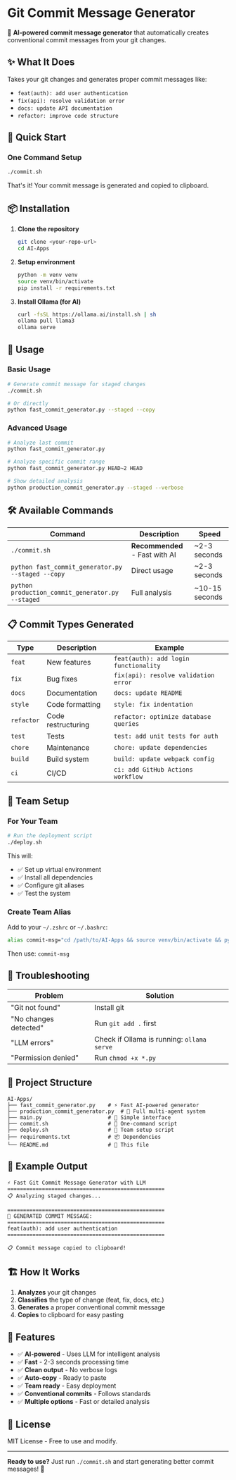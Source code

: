 # Git Commit Message Generator

🤖 **AI-powered commit message generator** that automatically creates conventional commit messages from your git changes.

## ✨ What It Does

Takes your git changes and generates proper commit messages like:
- `feat(auth): add user authentication`
- `fix(api): resolve validation error`
- `docs: update API documentation`
- `refactor: improve code structure`

## 🚀 Quick Start

### One Command Setup
```bash
./commit.sh
```

That's it! Your commit message is generated and copied to clipboard.

## 📦 Installation

1. **Clone the repository**
   ```bash
   git clone <your-repo-url>
   cd AI-Apps
   ```

2. **Setup environment**
   ```bash
   python -m venv venv
   source venv/bin/activate
   pip install -r requirements.txt
   ```

3. **Install Ollama (for AI)**
   ```bash
   curl -fsSL https://ollama.ai/install.sh | sh
   ollama pull llama3
   ollama serve
   ```

## 🎯 Usage

### Basic Usage
```bash
# Generate commit message for staged changes
./commit.sh

# Or directly
python fast_commit_generator.py --staged --copy
```

### Advanced Usage
```bash
# Analyze last commit
python fast_commit_generator.py

# Analyze specific commit range
python fast_commit_generator.py HEAD~2 HEAD

# Show detailed analysis
python production_commit_generator.py --staged --verbose
```

## 🛠️ Available Commands

| Command | Description | Speed |
|---------|-------------|-------|
| `./commit.sh` | **Recommended** - Fast with AI | ~2-3 seconds |
| `python fast_commit_generator.py --staged --copy` | Direct usage | ~2-3 seconds |
| `python production_commit_generator.py --staged` | Full analysis | ~10-15 seconds |

## 📋 Commit Types Generated

| Type | Description | Example |
|------|-------------|---------|
| `feat` | New features | `feat(auth): add login functionality` |
| `fix` | Bug fixes | `fix(api): resolve validation error` |
| `docs` | Documentation | `docs: update README` |
| `style` | Code formatting | `style: fix indentation` |
| `refactor` | Code restructuring | `refactor: optimize database queries` |
| `test` | Tests | `test: add unit tests for auth` |
| `chore` | Maintenance | `chore: update dependencies` |
| `build` | Build system | `build: update webpack config` |
| `ci` | CI/CD | `ci: add GitHub Actions workflow` |

## 👥 Team Setup

### For Your Team
```bash
# Run the deployment script
./deploy.sh
```

This will:
- ✅ Set up virtual environment
- ✅ Install all dependencies
- ✅ Configure git aliases
- ✅ Test the system

### Create Team Alias
Add to your `~/.zshrc` or `~/.bashrc`:
```bash
alias commit-msg="cd /path/to/AI-Apps && source venv/bin/activate && python fast_commit_generator.py --staged --copy"
```

Then use: `commit-msg`

## 🔧 Troubleshooting

| Problem | Solution |
|---------|----------|
| "Git not found" | Install git |
| "No changes detected" | Run `git add .` first |
| "LLM errors" | Check if Ollama is running: `ollama serve` |
| "Permission denied" | Run `chmod +x *.py` |

## 📁 Project Structure

```
AI-Apps/
├── fast_commit_generator.py    # ⚡ Fast AI-powered generator
├── production_commit_generator.py  # 🔬 Full multi-agent system
├── main.py                     # 🎯 Simple interface
├── commit.sh                   # 🚀 One-command script
├── deploy.sh                   # 👥 Team setup script
├── requirements.txt            # 📦 Dependencies
└── README.md                   # 📖 This file
```

## 🎨 Example Output

```
⚡ Fast Git Commit Message Generator with LLM
==================================================
📋 Analyzing staged changes...

==================================================
🎯 GENERATED COMMIT MESSAGE:
==================================================
feat(auth): add user authentication
==================================================

📋 Commit message copied to clipboard!
```

## 🏗️ How It Works

1. **Analyzes** your git changes
2. **Classifies** the type of change (feat, fix, docs, etc.)
3. **Generates** a proper conventional commit message
4. **Copies** to clipboard for easy pasting

## 🚀 Features

- ✅ **AI-powered** - Uses LLM for intelligent analysis
- ✅ **Fast** - 2-3 seconds processing time
- ✅ **Clean output** - No verbose logs
- ✅ **Auto-copy** - Ready to paste
- ✅ **Team ready** - Easy deployment
- ✅ **Conventional commits** - Follows standards
- ✅ **Multiple options** - Fast or detailed analysis

## 📄 License

MIT License - Free to use and modify.

---

**Ready to use?** Just run `./commit.sh` and start generating better commit messages! 🎉
